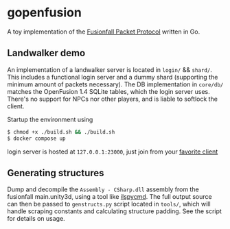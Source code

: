 # gopenfusion

A toy implementation of the [Fusionfall Packet Protocol](https://openpunk.com/pages/fusionfall-openfusion/) written in Go.

## Landwalker demo

An implementation of a landwalker server is located in `login/` && `shard/`. This includes a functional login server and a dummy shard (supporting the minimum amount of packets necessary). The DB implementation in `core/db/` matches the OpenFusion 1.4 SQLite tables, which the login server uses. There's no support for NPCs nor other players, and is liable to softlock the client.

Startup the environment using

```sh
$ chmod +x ./build.sh && ./build.sh
$ docker compose up
```

login server is hosted at `127.0.0.1:23000`, just join from your [favorite client](https://github.com/OpenFusionProject/OpenFusion/releases/latest)

## Generating structures

Dump and decompile the `Assembly - CSharp.dll` assembly from the fusionfall main.unity3d, using a tool like [ilspycmd](https://www.nuget.org/packages/ilspycmd/). The full output source can then be passed to `genstructs.py` script located in `tools/`, which will handle scraping constants and calculating structure padding. See the script for details on usage.
